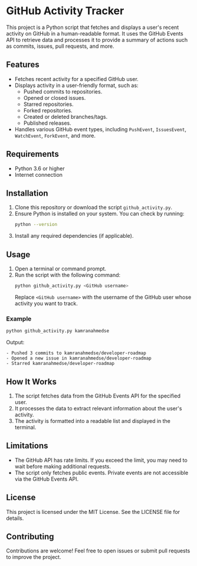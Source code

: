 # GitHub Activity Tracker

This project is a Python script that fetches and displays a user's recent activity on GitHub in a human-readable format. It uses the GitHub Events API to retrieve data and processes it to provide a summary of actions such as commits, issues, pull requests, and more.

## Features
- Fetches recent activity for a specified GitHub user.
- Displays activity in a user-friendly format, such as:
  - Pushed commits to repositories.
  - Opened or closed issues.
  - Starred repositories.
  - Forked repositories.
  - Created or deleted branches/tags.
  - Published releases.
- Handles various GitHub event types, including `PushEvent`, `IssuesEvent`, `WatchEvent`, `ForkEvent`, and more.

## Requirements
- Python 3.6 or higher
- Internet connection

## Installation
1. Clone this repository or download the script `github_activity.py`.
2. Ensure Python is installed on your system. You can check by running:
   ```bash
   python --version
   ```
3. Install any required dependencies (if applicable).

## Usage
1. Open a terminal or command prompt.
2. Run the script with the following command:
   ```bash
   python github_activity.py <GitHub username>
   ```
   Replace `<GitHub username>` with the username of the GitHub user whose activity you want to track.

### Example
```bash
python github_activity.py kamranahmedse
```
Output:
```
- Pushed 3 commits to kamranahmedse/developer-roadmap
- Opened a new issue in kamranahmedse/developer-roadmap
- Starred kamranahmedse/developer-roadmap
```

## How It Works
1. The script fetches data from the GitHub Events API for the specified user.
2. It processes the data to extract relevant information about the user's activity.
3. The activity is formatted into a readable list and displayed in the terminal.

## Limitations
- The GitHub API has rate limits. If you exceed the limit, you may need to wait before making additional requests.
- The script only fetches public events. Private events are not accessible via the GitHub Events API.

## License
This project is licensed under the MIT License. See the LICENSE file for details.

## Contributing
Contributions are welcome! Feel free to open issues or submit pull requests to improve the project.